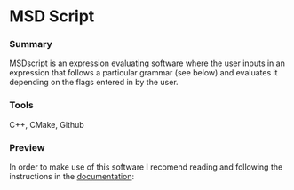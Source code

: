 # MSD Script

### Summary
MSDscript is an expression evaluating software where the user inputs in an expression that follows a particular grammar (see below) and evaluates it depending on the flags entered in by the user.

### Tools
C++, CMake, Github

### Preview
In order to make use of this software I recomend reading and following the instructions in the [documentation]():
